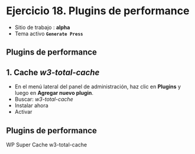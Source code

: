 # Ejercicio 18.  Plugins de performance

- Sitio de trabajo : **alpha**
- Tema activo **`Generate Press`**

## Plugins de performance


## 1. Cache  _w3-total-cache_
- En el menú lateral del panel de administración, haz clic en **Plugins** y luego en **Agregar nuevo plugin**.
- Buscar: _w3-total-cache_
- Instalar ahora
- Activar




## Plugins de performance
WP Super Cache
w3-total-cache

<!--stackedit_data:
eyJoaXN0b3J5IjpbMTU3MDMyNjU1Myw0NjUyMzQzMjBdfQ==
-->